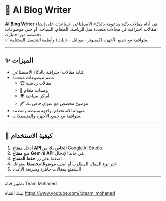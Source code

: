 # 📝 AI Blog Writer

**AI Blog Writer** هي أداة مقالات ذكية مدعومة بالذكاء الاصطناعي، تساعدك على إنشاء مقالات احترافية في مجالات متعددة مثل الرياضة، الطعام، السياحة، أو حتى موضوعات مخصصة من اختيارك.  
✅ متوافقة مع جميع الأجهزة (كمبيوتر – موبايل – تابلت) وأنظمة التشغيل المختلفة.

---

## ✨ الميزات

- كتابة مقالات احترافية بالذكاء الاصطناعي.
- دعم موضوعات متعددة:
  - 🏆 مقالات رياضية
  - 🍲 وصفات طعام
  - 🌍 أماكن سياحية
  - 🖋️ موضوع مخصص مع عنوان خاص بك
- سهولة الاستخدام بواجهة بسيطة ومنظمة.
- متوافقة مع جميع الأجهزة والمتصفحات.

---

## 🔑 كيفية الاستخدام

1. أدخل **مفتاح API الخاص بك** من [Google AI Studio](https://aistudio.google.com/).  
2. ضع **مفتاح Gemini API** في خانة الإدخال.  
3. اضغط على زر **حفظ المفتاح**.  
4. اختر نوع المقال المطلوب أو أضف **موضوعًا مخصصًا** بعنوانك.  
5. استمتع بمقالات جاهزة وسريعة الإعداد!  

---
تطوير قناة Team Mohaned

لينك القناة
https://www.youtube.com/@team_mohaned
